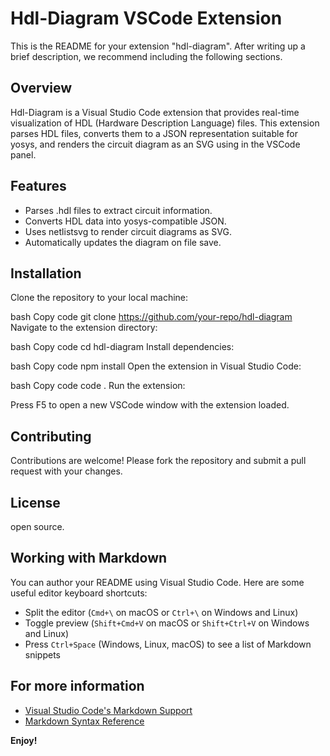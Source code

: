 # Hdl-Diagram VSCode Extension

This is the README for your extension "hdl-diagram". After writing up a brief description, we recommend including the following sections.

## Overview

Hdl-Diagram is a Visual Studio Code extension that provides real-time visualization of HDL (Hardware Description Language) files. This extension parses HDL files, converts them to a JSON representation suitable for yosys, and renders the circuit diagram as an SVG using in the VSCode panel.

## Features

* Parses .hdl files to extract circuit information.
* Converts HDL data into yosys-compatible JSON.
* Uses netlistsvg to render circuit diagrams as SVG.
* Automatically updates the diagram on file save.

## Installation

Clone the repository to your local machine:

bash
Copy code
git clone https://github.com/your-repo/hdl-diagram
Navigate to the extension directory:

bash
Copy code
cd hdl-diagram
Install dependencies:

bash
Copy code
npm install
Open the extension in Visual Studio Code:

bash
Copy code
code .
Run the extension:

Press F5 to open a new VSCode window with the extension loaded.

## Contributing

Contributions are welcome! Please fork the repository and submit a pull request with your changes.

## License

open source.

## Working with Markdown

You can author your README using Visual Studio Code.  Here are some useful editor keyboard shortcuts:

* Split the editor (`Cmd+\` on macOS or `Ctrl+\` on Windows and Linux)
* Toggle preview (`Shift+Cmd+V` on macOS or `Shift+Ctrl+V` on Windows and Linux)
* Press `Ctrl+Space` (Windows, Linux, macOS) to see a list of Markdown snippets

## For more information

* [Visual Studio Code's Markdown Support](http://code.visualstudio.com/docs/languages/markdown)
* [Markdown Syntax Reference](https://help.github.com/articles/markdown-basics/)

**Enjoy!**
